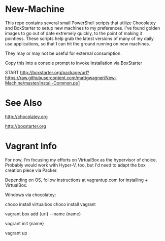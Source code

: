 New-Machine
===========

This repo contains several small PowerShell scripts that utilize Chocolatey and BoxStarter to setup new machines to my preferences. I've found golden images to go out of date extremely quickly, to the point of making it pointless. These scripts help grab the latest versions of many of my daily use applications, so that I can hit the ground running on new machines.

They may or may not be useful for external consumption.

Copy this into a console prompt to invoke installation via BoxStarter

START http://boxstarter.org/package/url?https://raw.githubusercontent.com/mattgwagner/New-Machine/master/Install-Common.ps1

See Also
===========

http://chocolatey.org

http://boxstarter.org

# Vagrant Info

For now, I'm focusing my efforts on VirtualBox as the hypervisor of choice. Probably would work with Hyper-V, too, but I'd need to adapt the box creation piece via Packer.

Depending on OS, follow instructions at vagrantup.com for installing + VirtualBox.

Windows via chocolatey: 

choco install virtualbox
choco install vagrant

vagrant box add {url} --name {name}

vagrant init {name}

vagrant up
